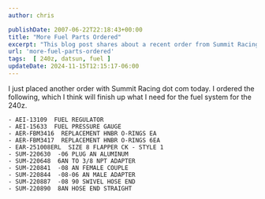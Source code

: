 ```yaml
---
author: chris

publishDate: 2007-06-22T22:18:43+00:00
title: "More Fuel Parts Ordered"
excerpt: "This blog post shares about a recent order from Summit Racing, completing the fuel system setup for a 240z, with a detailed list of parts."
url: 'more-fuel-parts-ordered'
tags:  [ 240z, datsun, fuel ] 
updateDate: 2024-11-15T12:15:17-06:00
---
```


I just placed another order with Summit Racing dot com today. I ordered the following, which I think will finish up what I need for the fuel system for the 240z.

    - AEI-13109  FUEL REGULATOR
    - AEI-15633  FUEL PRESSURE GAUGE 
    - AER-FBM3416  REPLACEMENT HNBR O-RINGS EA
    - AER-FBM3417  REPLACEMENT HNBR O-RINGS 6EA
    - EAR-251008ERL  SIZE 8 FLAPPER CK - STYLE 1
    - SUM-220630  -06 PLUG AN ALUMINUM
    - SUM-220648  6AN TO 3/8 NPT ADAPTER
    - SUM-220841  -08 AN FEMALE COUPLE
    - SUM-220844  -08-06 AN MALE ADAPTER
    - SUM-220887  -08 90 SWIVEL HOSE END
    - SUM-220890  8AN HOSE END STRAIGHT
